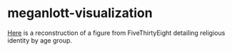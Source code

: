 # meganlott-visualization
[Here](https://epid8060fall2019.github.io/meganlott-visualization/) is a reconstruction of a figure from FiveThirtyEight detailing religious identity by age group. 